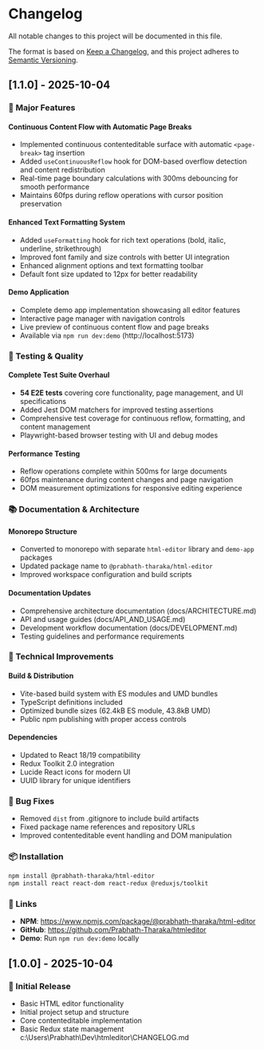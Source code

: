 # Changelog

All notable changes to this project will be documented in this file.

The format is based on [Keep a Changelog](https://keepachangelog.com/en/1.0.0/),
and this project adheres to [Semantic Versioning](https://semver.org/spec/v2.0.0.html).

## [1.1.0] - 2025-10-04

### 🚀 Major Features

#### **Continuous Content Flow with Automatic Page Breaks**
- Implemented continuous contenteditable surface with automatic `<page-break>` tag insertion
- Added `useContinuousReflow` hook for DOM-based overflow detection and content redistribution
- Real-time page boundary calculations with 300ms debouncing for smooth performance
- Maintains 60fps during reflow operations with cursor position preservation

#### **Enhanced Text Formatting System**
- Added `useFormatting` hook for rich text operations (bold, italic, underline, strikethrough)
- Improved font family and size controls with better UI integration
- Enhanced alignment options and text formatting toolbar
- Default font size updated to 12px for better readability

#### **Demo Application**
- Complete demo app implementation showcasing all editor features
- Interactive page manager with navigation controls
- Live preview of continuous content flow and page breaks
- Available via `npm run dev:demo` (http://localhost:5173)

### 🧪 Testing & Quality

#### **Complete Test Suite Overhaul**
- **54 E2E tests** covering core functionality, page management, and UI specifications
- Added Jest DOM matchers for improved testing assertions
- Comprehensive test coverage for continuous reflow, formatting, and content management
- Playwright-based browser testing with UI and debug modes

#### **Performance Testing**
- Reflow operations complete within 500ms for large documents
- 60fps maintenance during content changes and page navigation
- DOM measurement optimizations for responsive editing experience

### 📚 Documentation & Architecture

#### **Monorepo Structure**
- Converted to monorepo with separate `html-editor` library and `demo-app` packages
- Updated package name to `@prabhath-tharaka/html-editor`
- Improved workspace configuration and build scripts

#### **Documentation Updates**
- Comprehensive architecture documentation (docs/ARCHITECTURE.md)
- API and usage guides (docs/API_AND_USAGE.md)
- Development workflow documentation (docs/DEVELOPMENT.md)
- Testing guidelines and performance requirements

### 🔧 Technical Improvements

#### **Build & Distribution**
- Vite-based build system with ES modules and UMD bundles
- TypeScript definitions included
- Optimized bundle sizes (62.4kB ES module, 43.8kB UMD)
- Public npm publishing with proper access controls

#### **Dependencies**
- Updated to React 18/19 compatibility
- Redux Toolkit 2.0 integration
- Lucide React icons for modern UI
- UUID library for unique identifiers

### 🐛 Bug Fixes
- Removed `dist` from .gitignore to include build artifacts
- Fixed package name references and repository URLs
- Improved contenteditable event handling and DOM manipulation

### 📦 Installation

```bash
npm install @prabhath-tharaka/html-editor
npm install react react-dom react-redux @reduxjs/toolkit
```

### 🔗 Links
- **NPM**: https://www.npmjs.com/package/@prabhath-tharaka/html-editor
- **GitHub**: https://github.com/Prabhath-Tharaka/htmleditor
- **Demo**: Run `npm run dev:demo` locally

## [1.0.0] - 2025-10-04

### 🎉 Initial Release
- Basic HTML editor functionality
- Initial project setup and structure
- Core contenteditable implementation
- Basic Redux state management</content>
<parameter name="filePath">c:\Users\Prabhath\Dev\htmleditor\CHANGELOG.md